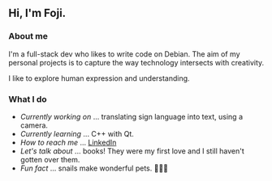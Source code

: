## Hi, I'm Foji.

### About me

I'm a full-stack dev who likes to write code on Debian. The aim of my personal projects is to capture the way technology intersects with creativity.

I like to explore human expression and understanding.

### What I do

- *Currently working on* ... translating sign language into text, using a camera.
- *Currently learning* ... C++ with Qt.
- *How to reach me* ... [LinkedIn](https://www.linkedin.com/in/fojilun-hussain/)
- *Let's talk about* ... books! They were my first love and I still haven't gotten over them.
- *Fun fact* ... snails make wonderful pets. 🖤🐌🖤
